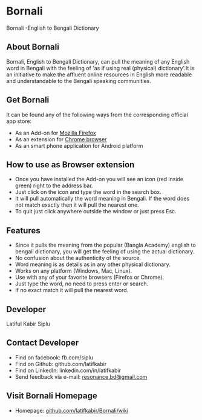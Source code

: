 Bornali
=======

Bornali -English to Bengali Dictionary

About Bornali
---------------
Bornali, English to Bengali Dictionary, can pull the meaning of any English word in Bengali with the feeling of 'as if using real (physical) dictionary'.It is an initiative to make the affluent online resources in English more readable and understandable to the Bengali speaking communities.

Get Bornali
------------
It can be found any of the following ways from the corresponding official app store:

* As an Add-on for [Mozilla Firefox][1]
* As an extension for [Chrome browser][2]
* As an smart phone application for Android platform




How to use as Browser extension
------------------------------------
  *  Once you have installed the Add-on you will see an icon (red inside green) right to the address bar.
  *  Just click on the icon and type the word in the search box.
  * It will pull automatically the word meaning in Bengali. If the word does not match exactly then it will pull the  nearest one.
  *  To quit just click anywhere outside the window or just press Esc.


Features
----------
  *  Since it pulls the meaning from the popular (Bangla Academy) english to bengali dictionary, you will get the feeling      of using the actual dictionary.
  *  No confusion about the authenticity of the source.
  *  Word meaning is as details as in any other physical dictionary.
  *  Works on any platform (Windows, Mac, Linux).
  *  Use with any of your favorite browsers (Firefox or Chrome).
  *  Just type the word, no need to press enter or search.
  *  If no exact match it will pull the nearest word.

Developer
---------
Latiful Kabir Siplu

Contact Developer
------------------
* Find on facebook: fb.com/siplu
* Find on Github: github.com/latifkabir
* Find on LinkedIn: linkedin.com/in/latifkabir
* Send feedback via e-mail: resonance.bd@gmail.com


Visit Bornali Homepage
------------------------
* Homepage: [github.com/latifkabir/Bornali/wiki][3]


[1]: https://addons.mozilla.org/en-US/firefox/addon/bornali/
[2]: https://chrome.google.com/webstore/detail/bornali-english-to-bengal/lcljfjceikhjcnkfneencpmcpkcknabm
[3]: http://github.com/latifkabir/Bornali/wiki

